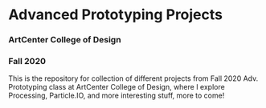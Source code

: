 # Advanced Prototyping Projects
### ArtCenter College of Design
### Fall 2020

This is the repository for collection of different projects from Fall 2020 Adv. Prototyping class at ArtCenter College of Design, where I explore Processing, Particle.IO, and more interesting stuff, more to come!
